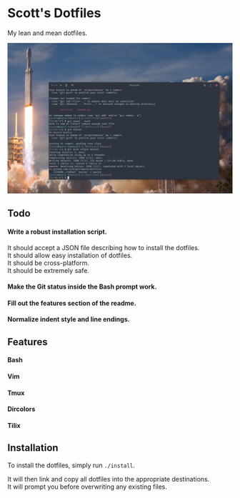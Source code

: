 # Scott's Dotfiles

My lean and mean dotfiles.

![screenshot of dotfiles](https://raw.githubusercontent.com/scottwillmoore/dotfiles/master/screenshot.png)

## Todo

#### Write a robust installation script.
It should accept a JSON file describing how to install the dotfiles.  
It should allow easy installation of dotfiles.  
It should be cross-platform.  
It should be extremely safe.

#### Make the Git status inside the Bash prompt work.

#### Fill out the features section of the readme.

#### Normalize indent style and line endings.

## Features

#### Bash

#### Vim

#### Tmux

#### Dircolors

#### Tilix

## Installation

To install the dotfiles, simply run `./install`.

It will then link and copy all dotfiles into the appropriate destinations.  
It will prompt you before overwriting any existing files.
